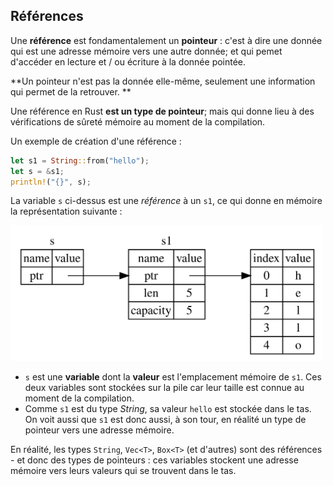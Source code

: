 ## Références

Une **référence** est fondamentalement un **pointeur** : c'est à dire une donnée qui est une adresse mémoire vers une autre donnée; et qui pemet d'accéder en lecture et / ou écriture à la donnée pointée. 

**Un pointeur n'est  pas la donnée elle-même, seulement une information qui permet de la retrouver. **

Une référence en Rust **est un type de pointeur**; mais qui donne lieu à des vérifications de sûreté mémoire au moment de la compilation. 

Un exemple de création d'une référence :

```rust
let s1 = String::from("hello");
let s = &s1;
println!("{}", s);
```

La variable `s` ci-dessus est une *référence* à un `s1`, ce qui donne  en mémoire la représentation suivante :

<img width="500px" src="images/reference.svg" />

- `s` est une **variable** dont la **valeur**  est l'emplacement mémoire de `s1`. Ces deux variables sont stockées sur la pile car leur taille est connue au moment de la compilation.
- Comme `s1` est du type *String*, sa valeur `hello` est stockée dans le tas. On voit aussi que `s1` est donc aussi, à son tour, en réalité un type de pointeur vers une adresse mémoire.

En réalité, les types `String`, `Vec<T>`, `Box<T>` (et d'autres) sont des références - et donc des types de pointeurs : ces variables stockent une adresse mémoire vers leurs valeurs qui se trouvent dans le tas.